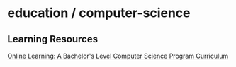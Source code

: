 # education / computer-science

## Learning Resources

[Online Learning: A Bachelor's Level Computer Science Program Curriculum](http://blog.agupieware.com/2014/05/online-learning-bachelors-level.html)
